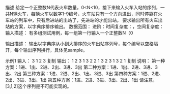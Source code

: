 描述
给定一个正整数N代表火车数量，0<N<10，接下来输入火车入站的序列，一共N辆火车，每辆火车以数字1-9编号，火车站只有一个方向进出，同时停靠在火车站的列车中，只有后进站的出站了，先进站的才能出站。
要求输出所有火车出站的方案，以字典序排序输出。
数据范围：
进阶：时间复杂度：，空间复杂度：
输入描述：
有多组测试用例，每一组第一行输入一个正整数N（0

输出描述：
输出以字典序从小到大排序的火车出站序列号，每个编号以空格隔开，每个输出序列换行，具体见sample。

示例1
输入：
3
1 2 3
复制
输出：
1 2 3
1 3 2
2 1 3
2 3 1
3 2 1
复制
说明：
第一种方案：1进、1出、2进、2出、3进、3出
第二种方案：1进、1出、2进、3进、3出、2出
第三种方案：1进、2进、2出、1出、3进、3出
第四种方案：1进、2进、2出、3进、3出、1出
第五种方案：1进、2进、3进、3出、2出、1出
请注意，[3,1,2]这个序列是不可能实现的。  